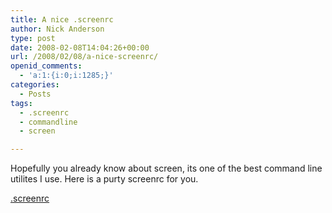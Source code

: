 ```yaml
---
title: A nice .screenrc
author: Nick Anderson
type: post
date: 2008-02-08T14:04:26+00:00
url: /2008/02/08/a-nice-screenrc/
openid_comments:
  - 'a:1:{i:0;i:1285;}'
categories:
  - Posts
tags:
  - .screenrc
  - commandline
  - screen

---
```

Hopefully you already know about screen, its one of the best command line utilites I use. Here is a purty screenrc for you.

<a TITLE=".screenrc" HREF="http://www.cmdln.org/images/wp-content/uploads/2008/02/my.screenrc">.screenrc</a>
